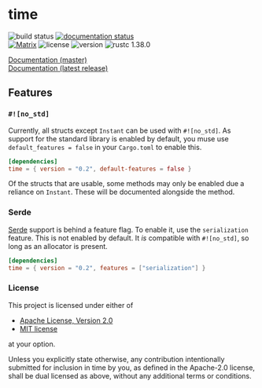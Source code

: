 # time

![build status](https://github.com/time-rs/time/workflows/Build/badge.svg)
[![documentation status](https://github.com/time-rs/time/workflows/Documentation/badge.svg)](https://time-rs.github.io/time/time/index.html)
<br>
[![Matrix](https://img.shields.io/badge/chat-Matrix/Riot-blue)](https://riot.im/app/#/room/!AAFrFkLHvtsXtMYRho:matrix.org)
![license](https://img.shields.io/badge/license-MIT%20or%20Apache--2-brightgreen)
![version](https://img.shields.io/crates/v/time)
![rustc 1.38.0](https://img.shields.io/badge/rustc-1.38.0-blue)

[Documentation (master)](https://time-rs.github.io/time/time/index.html)
<br>
[Documentation (latest release)](https://docs.rs/time)

## Features

### `#![no_std]`

Currently, all structs except `Instant` can be used with `#![no_std]`. As
support for the standard library is enabled by default, you muse use
`default_features = false` in your `Cargo.toml` to enable this.

```toml
[dependencies]
time = { version = "0.2", default-features = false }
```

Of the structs that are usable, some methods may only be enabled due a reliance
on `Instant`. These will be documented alongside the method.

### Serde

[Serde](https://github.com/serde-rs/serde) support is behind a feature flag. To
enable it, use the `serialization` feature. This is not enabled by default. It
_is_ compatible with `#![no_std]`, so long as an allocator is present.

```toml
[dependencies]
time = { version = "0.2", features = ["serialization"] }
```

### License

This project is licensed under either of

- [Apache License, Version 2.0](https://github.com/time-rs/time/blob/master/LICENSE-Apache)
- [MIT license](https://github.com/time-rs/time/blob/master/LICENSE-MIT)

at your option.

Unless you explicitly state otherwise, any contribution intentionally submitted
for inclusion in time by you, as defined in the Apache-2.0 license, shall be
dual licensed as above, without any additional terms or conditions.
